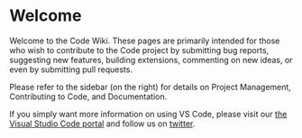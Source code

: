 # Welcome

Welcome to the Code Wiki. These pages are primarily intended for those who wish to contribute to the Code project by submitting bug reports, suggesting new features, building extensions, commenting on new ideas, or even by submitting pull requests.

Please refer to the sidebar (on the right) for details on Project Management, Contributing to Code, and Documentation.

If you simply want more information on using VS Code, please visit our [the Visual Studio Code portal](http://code.visualstudio.com) and follow us on [twitter](https://twitter.com/code).
